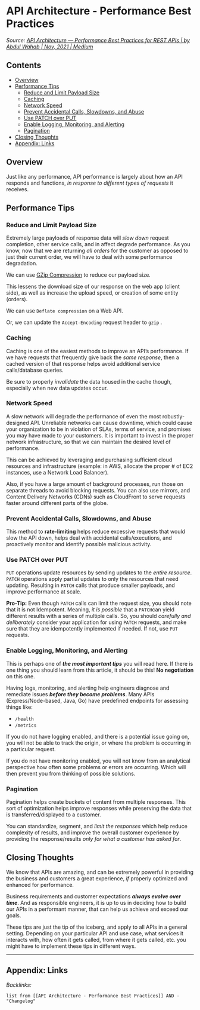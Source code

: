# API Architecture - Performance Best Practices

*Source: [API Architecture — Performance Best Practices for REST APIs | by Abdul Wahab | Nov, 2021 | Medium](https://abdulrwahab.medium.com/api-architecture-performance-best-practices-for-rest-apis-1d4a5922dae1)*

## Contents

* [Overview](API%20Architecture%20-%20Performance%20Best%20Practices.md#overview)
* [Performance Tips](API%20Architecture%20-%20Performance%20Best%20Practices.md#performance-tips)
  * [Reduce and Limit Payload Size](API%20Architecture%20-%20Performance%20Best%20Practices.md#reduce-and-limit-payload-size)
  * [Caching](API%20Architecture%20-%20Performance%20Best%20Practices.md#caching)
  * [Network Speed](API%20Architecture%20-%20Performance%20Best%20Practices.md#network-speed)
  * [Prevent Accidental Calls, Slowdowns, and Abuse](API%20Architecture%20-%20Performance%20Best%20Practices.md#prevent-accidental-calls-slowdowns-and-abuse)
  * [Use PATCH over PUT](API%20Architecture%20-%20Performance%20Best%20Practices.md#use-patch-over-put)
  * [Enable Logging, Monitoring, and Alerting](API%20Architecture%20-%20Performance%20Best%20Practices.md#enable-logging-monitoring-and-alerting)
  * [Pagination](API%20Architecture%20-%20Performance%20Best%20Practices.md#pagination)
* [Closing Thoughts](API%20Architecture%20-%20Performance%20Best%20Practices.md#closing-thoughts)
* [Appendix: Links](API%20Architecture%20-%20Performance%20Best%20Practices.md#appendix-links)

## Overview

Just like any performance, API performance is largely about how an API responds and functions, *in response to different types of requests* it receives.

## Performance Tips

### Reduce and Limit Payload Size

Extremely large payloads of response data will *slow down* request completion, other service calls, and in affect degrade performance. As you know, now that we are returning *all orders* for the customer as opposed to just their current order, we will have to deal with some performance degradation.

We can use [GZip Compression](https://developers.google.com/blogger/docs/3.0/performance#gzip) to reduce our payload size.

This lessens the download size of our response on the web app (client side), as well as increase the upload speed, or creation of some entity (orders).

We can use `Deflate compression` on a Web API.

Or, we can update the `Accept-Encoding` request header to `gzip` .

### Caching

Caching is one of the easiest methods to improve an API’s performance. If we have requests that frequently give back the *same response*, then a cached version of that response helps avoid additional service calls/database queries.

Be sure to properly *invalidate* the data housed in the cache though, especially when new data updates occur.

### Network Speed

A slow network will degrade the performance of even the most robustly-designed API. Unreliable networks can cause downtime, which could cause your organization to be in violation of SLAs, terms of service, and promises you may have made to your customers. It is important to invest in the proper network infrastructure, so that we can maintain the desired level of performance.

This can be achieved by leveraging and purchasing sufficient cloud resources and infrastructure (example: in AWS, allocate the proper # of EC2 instances, use a Network Load Balancer).

Also, if you have a large amount of background processes, run those on separate threads to avoid blocking requests. You can also use mirrors, and Content Delivery Networks (CDNs) such as CloudFront to serve requests faster around different parts of the globe.

### Prevent Accidental Calls, Slowdowns, and Abuse

This method to **rate-limiting** helps reduce excessive requests that would slow the API down, helps deal with accidental calls/executions, and proactively monitor and identify possible malicious activity.

### Use PATCH over PUT

`PUT` operations update resources by sending updates to the *entire resource*. `PATCH` operations apply partial updates to only the resources that need updating. Resulting in `PATCH` calls that produce smaller payloads, and improve performance at scale.

**Pro-Tip:** Even though `PATCH` calls can limit the request size, you should note that it is not Idempotent. Meaning, *it is possible* that a `PATCH`can yield different results with a series of multiple calls. So, you should *carefully and deliberately* consider your application for using `PATCH` requests, and make sure that they are idempotently implemented if needed. If not, use `PUT` requests.

### Enable Logging, Monitoring, and Alerting

This is perhaps one of ***the most important tips*** you will read here. If there is one thing you should learn from this article, it should be this! **No negotiation** on this one.

Having logs, monitoring, and alerting help engineers diagnose and remediate issues ***before they become problems***. Many APIs (Express/Node-based, Java, Go) have predefined endpoints for assessing things like:

* `/health`
* `/metrics`

If you do not have logging enabled, and there is a potential issue going on, you will not be able to track the origin, or where the problem is occurring in a particular request.

If you do not have monitoring enabled, you will not know from an analytical perspective how often some problems or errors are occurring. Which will then prevent you from thinking of possible solutions.

### Pagination

Pagination helps create buckets of content from multiple responses. This sort of optimization helps improve responses while preserving the data that is transferred/displayed to a customer.

You can standardize, segment, and *limit the responses* which help reduce complexity of results, and improve the overall customer experience by providing the response/results *only for what a customer has asked for*.

## Closing Thoughts

We know that APIs are amazing, and can be extremely powerful in providing the business and customers a great experience, *if* properly optimized and enhanced for performance.

Business requirements and customer expectations ***always evolve over time***. And as responsible engineers, it is up to us in deciding how to build our APIs in a performant manner, that can help us achieve and exceed our goals.

These tips are just the tip of the iceberg, and apply to all APIs in a general setting. Depending on your particular API and use case, what services it interacts with, how often it gets called, from where it gets called, etc. you might have to implement these tips in different ways.

---

## Appendix: Links

*Backlinks:*

````dataview
list from [[API Architecture - Performance Best Practices]] AND -"Changelog"
````

